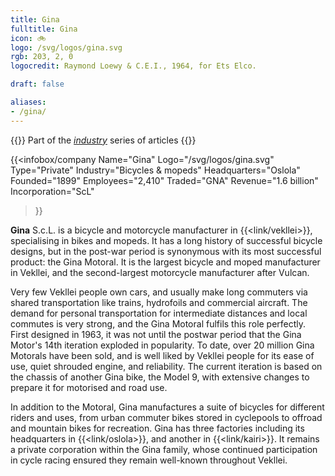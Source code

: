 ```yaml
---
title: Gina
fulltitle: Gina
icon: 🚲
logo: /svg/logos/gina.svg
rgb: 203, 2, 0
logocredit: Raymond Loewy & C.E.I., 1964, for Ets Elco.

draft: false

aliases:
- /gina/
---
```

{{<note series>}}
 Part of the *[industry](/industry/)* series of articles
{{</note>}}

 {{<infobox/company
	  Name="Gina"
	  Logo="/svg/logos/gina.svg"
	  Type="Private"
	  Industry="Bicycles & mopeds"
	  Headquarters="Oslola"
	  Founded="1899"
	  Employees="2,410"
	  Traded="GNA"
	  Revenue="1.6 billion"
	  Incorporation="ScL"
  >}}

<span class="fi fi-min-gina fis"></span> **Gina** S.c.L. is a bicycle and motorcycle manufacturer in {{<link/vekllei>}}, specialising in bikes and mopeds. It has a long history of successful bicycle designs, but in the post-war period is synonymous with its most successful product: the Gina Motoral. It is the largest bicycle and moped manufacturer in Vekllei, and the second-largest motorcycle manufacturer after Vulcan.

Very few Vekllei people own cars, and usually make long commuters via shared transportation like trains, hydrofoils and commercial aircraft. The demand for personal transportation for intermediate distances and local commutes is very strong, and the Gina Motoral fulfils this role perfectly. First designed in 1963, it was not until the postwar period that the Gina Motor's 14th iteration exploded in popularity. To date, over 20 million Gina Motorals have been sold, and is well liked by Vekllei people for its ease of use, quiet shrouded engine, and reliability. The current iteration is based on the chassis of another Gina bike, the Model 9, with extensive changes to prepare it for motorised and road use.

In addition to the Motoral, Gina manufactures a suite of bicycles for different riders and uses, from urban commuter bikes stored in cyclepools to offroad and mountain bikes for recreation. Gina has three factories including its headquarters in {{<link/oslola>}}, and another in {{<link/kairi>}}. It remains a private corporation within the Gina family, whose continued participation in cycle racing ensured they remain well-known throughout Vekllei.